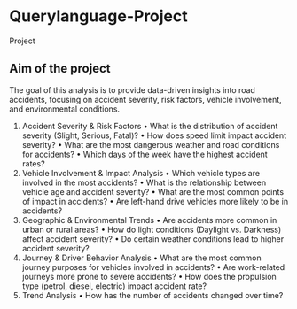 # Querylanguage-Project
Project
## Aim of the project
The goal of this analysis is to provide data-driven insights into road accidents, focusing on accident severity, risk factors, vehicle involvement, and environmental conditions. 
1. Accident Severity & Risk Factors
•	What is the distribution of accident severity (Slight, Serious, Fatal)? 
•	How does speed limit impact accident severity? 
•	What are the most dangerous weather and road conditions for accidents?
•	Which days of the week have the highest accident rates?
2. Vehicle Involvement & Impact Analysis
•	Which vehicle types are involved in the most accidents?
•	What is the relationship between vehicle age and accident severity?
•	What are the most common points of impact in accidents?
•	Are left-hand drive vehicles more likely to be in accidents?
3. Geographic & Environmental Trends
•	Are accidents more common in urban or rural areas?
•	How do light conditions (Daylight vs. Darkness) affect accident severity?
•	Do certain weather conditions lead to higher accident severity?
4. Journey & Driver Behavior Analysis
•	What are the most common journey purposes for vehicles involved in accidents?
•	Are work-related journeys more prone to severe accidents?
•	How does the propulsion type (petrol, diesel, electric) impact accident rate?
5. Trend Analysis
•	How has the number of accidents changed over time? 

